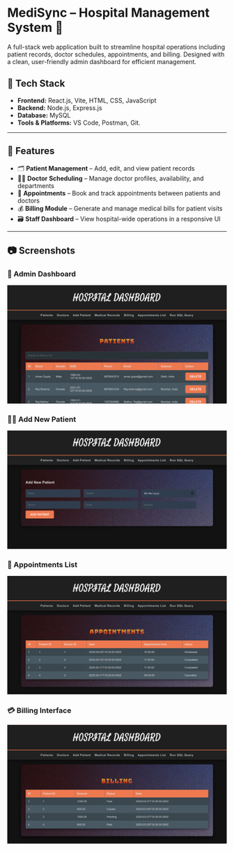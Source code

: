 # MediSync – Hospital Management System 🏥

A full-stack web application built to streamline hospital operations including patient records, doctor schedules, appointments, and billing. Designed with a clean, user-friendly admin dashboard for efficient management.

## 🔧 Tech Stack

- **Frontend:** React.js, Vite, HTML, CSS, JavaScript
- **Backend:** Node.js, Express.js
- **Database:** MySQL
- **Tools & Platforms:** VS Code, Postman, Git.

---

## 📌 Features

- 🗂️ **Patient Management** – Add, edit, and view patient records  
- 🧑‍⚕️ **Doctor Scheduling** – Manage doctor profiles, availability, and departments  
- 📅 **Appointments** – Book and track appointments between patients and doctors  
- 💰 **Billing Module** – Generate and manage medical bills for patient visits  
- 🗃️ **Staff Dashboard** – View hospital-wide operations in a responsive UI

---

## 📷 Screenshots

### 🧠 Admin Dashboard
![Admin Dashboard](./screenshots/dashboard.png)

### 🧑‍⚕️ Add New Patient
![Add Patient](./screenshots/add-patient.png)

### 📅 Appointments List
![Appointments](./screenshots/appointments.png)

### 💳 Billing Interface
![Billing](./screenshots/billing.png)

